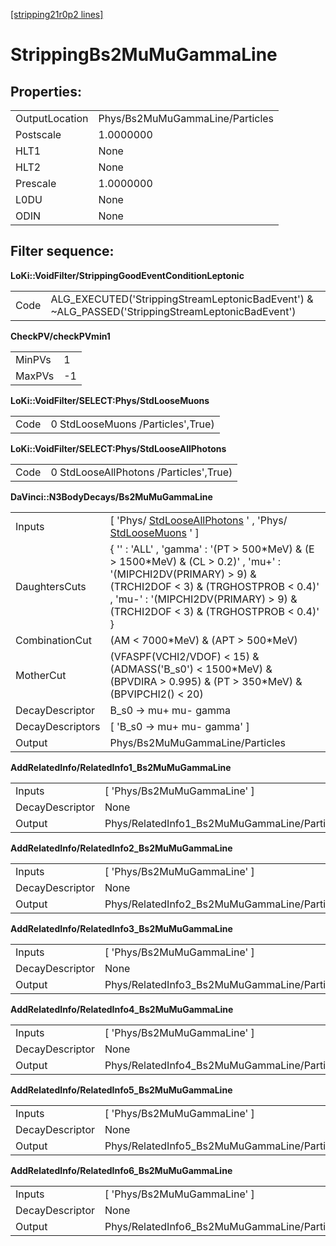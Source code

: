 [[stripping21r0p2 lines]](./stripping21r0p2-leptonic)

# StrippingBs2MuMuGammaLine

## Properties:

|                |                                 |
|----------------|---------------------------------|
| OutputLocation | Phys/Bs2MuMuGammaLine/Particles |
| Postscale      | 1.0000000                       |
| HLT1           | None                            |
| HLT2           | None                            |
| Prescale       | 1.0000000                       |
| L0DU           | None                            |
| ODIN           | None                            |

## Filter sequence:

**LoKi::VoidFilter/StrippingGoodEventConditionLeptonic**

|      |                                                                                                   |
|------|---------------------------------------------------------------------------------------------------|
| Code | ALG_EXECUTED('StrippingStreamLeptonicBadEvent') & \~ALG_PASSED('StrippingStreamLeptonicBadEvent') |

**CheckPV/checkPVmin1**

|        |     |
|--------|-----|
| MinPVs | 1   |
| MaxPVs | -1  |

**LoKi::VoidFilter/SELECT:Phys/StdLooseMuons**

|      |                                   |
|------|-----------------------------------|
| Code | 0 StdLooseMuons /Particles',True) |

**LoKi::VoidFilter/SELECT:Phys/StdLooseAllPhotons**

|      |                                        |
|------|----------------------------------------|
| Code | 0 StdLooseAllPhotons /Particles',True) |

**DaVinci::N3BodyDecays/Bs2MuMuGammaLine**

|                  |                                                                                                                                                                                                                                                |
|------------------|------------------------------------------------------------------------------------------------------------------------------------------------------------------------------------------------------------------------------------------------|
| Inputs           | [ 'Phys/ [StdLooseAllPhotons](./stripping21r0p2-stdlooseallphotons) ' , 'Phys/ [StdLooseMuons](./stripping21r0p2-stdloosemuons) ' ]                                                                                                          |
| DaughtersCuts    | { '' : 'ALL' , 'gamma' : '(PT \> 500\*MeV) & (E \> 1500\*MeV) & (CL \> 0.2)' , 'mu+' : '(MIPCHI2DV(PRIMARY) \> 9) & (TRCHI2DOF \< 3) & (TRGHOSTPROB \< 0.4)' , 'mu-' : '(MIPCHI2DV(PRIMARY) \> 9) & (TRCHI2DOF \< 3) & (TRGHOSTPROB \< 0.4)' } |
| CombinationCut   | (AM \< 7000\*MeV) & (APT \> 500\*MeV)                                                                                                                                                                                                          |
| MotherCut        | (VFASPF(VCHI2/VDOF) \< 15) & (ADMASS('B_s0') \< 1500\*MeV) & (BPVDIRA \> 0.995) & (PT \> 350\*MeV) & (BPVIPCHI2() \< 20)                                                                                                                       |
| DecayDescriptor  | B_s0 -\> mu+ mu- gamma                                                                                                                                                                                                                         |
| DecayDescriptors | [ 'B_s0 -\> mu+ mu- gamma' ]                                                                                                                                                                                                                 |
| Output           | Phys/Bs2MuMuGammaLine/Particles                                                                                                                                                                                                                |

**AddRelatedInfo/RelatedInfo1_Bs2MuMuGammaLine**

|                 |                                              |
|-----------------|----------------------------------------------|
| Inputs          | [ 'Phys/Bs2MuMuGammaLine' ]                |
| DecayDescriptor | None                                         |
| Output          | Phys/RelatedInfo1_Bs2MuMuGammaLine/Particles |

**AddRelatedInfo/RelatedInfo2_Bs2MuMuGammaLine**

|                 |                                              |
|-----------------|----------------------------------------------|
| Inputs          | [ 'Phys/Bs2MuMuGammaLine' ]                |
| DecayDescriptor | None                                         |
| Output          | Phys/RelatedInfo2_Bs2MuMuGammaLine/Particles |

**AddRelatedInfo/RelatedInfo3_Bs2MuMuGammaLine**

|                 |                                              |
|-----------------|----------------------------------------------|
| Inputs          | [ 'Phys/Bs2MuMuGammaLine' ]                |
| DecayDescriptor | None                                         |
| Output          | Phys/RelatedInfo3_Bs2MuMuGammaLine/Particles |

**AddRelatedInfo/RelatedInfo4_Bs2MuMuGammaLine**

|                 |                                              |
|-----------------|----------------------------------------------|
| Inputs          | [ 'Phys/Bs2MuMuGammaLine' ]                |
| DecayDescriptor | None                                         |
| Output          | Phys/RelatedInfo4_Bs2MuMuGammaLine/Particles |

**AddRelatedInfo/RelatedInfo5_Bs2MuMuGammaLine**

|                 |                                              |
|-----------------|----------------------------------------------|
| Inputs          | [ 'Phys/Bs2MuMuGammaLine' ]                |
| DecayDescriptor | None                                         |
| Output          | Phys/RelatedInfo5_Bs2MuMuGammaLine/Particles |

**AddRelatedInfo/RelatedInfo6_Bs2MuMuGammaLine**

|                 |                                              |
|-----------------|----------------------------------------------|
| Inputs          | [ 'Phys/Bs2MuMuGammaLine' ]                |
| DecayDescriptor | None                                         |
| Output          | Phys/RelatedInfo6_Bs2MuMuGammaLine/Particles |
